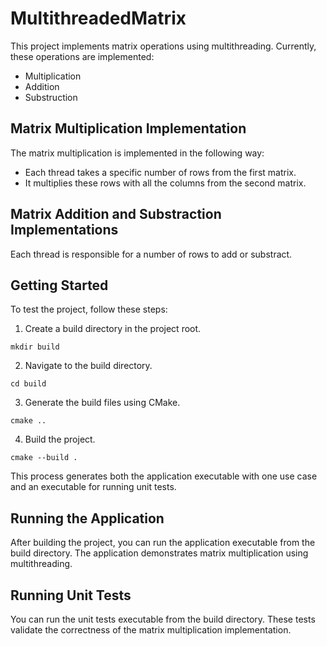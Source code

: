 # MultithreadedMatrix

This project implements matrix operations using multithreading. Currently, these operations are implemented:
- Multiplication
- Addition
- Substruction

## Matrix Multiplication Implementation

The matrix multiplication is implemented in the following way:

- Each thread takes a specific number of rows from the first matrix.
- It multiplies these rows with all the columns from the second matrix.

## Matrix Addition and Substraction Implementations

Each thread is responsible for a number of rows to add or substract.

## Getting Started

To test the project, follow these steps:

1. Create a build directory in the project root.

```shell
mkdir build
```

2. Navigate to the build directory.

```shell
cd build
```

3. Generate the build files using CMake.

```shell
cmake ..
```

4. Build the project.

```shell
cmake --build .
```

This process generates both the application executable with one use case and an executable for running unit tests.

## Running the Application

After building the project, you can run the application executable from the build directory. The application demonstrates matrix multiplication using multithreading.

## Running Unit Tests

You can run the unit tests executable from the build directory. These tests validate the correctness of the matrix multiplication implementation.